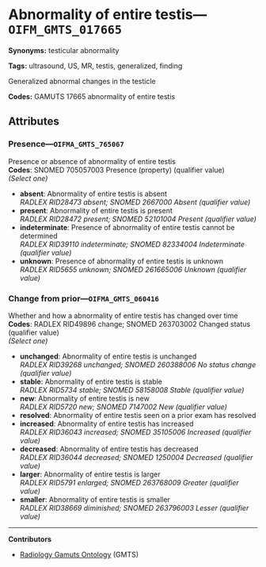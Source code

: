 # Abnormality of entire testis—`OIFM_GMTS_017665`

**Synonyms:** testicular abnormality

**Tags:** ultrasound, US, MR, testis, generalized, finding

Generalized abnormal changes in the testicle

**Codes:** GAMUTS 17665 abnormality of entire testis

## Attributes

### Presence—`OIFMA_GMTS_765067`

Presence or absence of abnormality of entire testis  
**Codes**: SNOMED 705057003 Presence (property) (qualifier value)  
*(Select one)*

- **absent**: Abnormality of entire testis is absent  
_RADLEX RID28473 absent; SNOMED 2667000 Absent (qualifier value)_
- **present**: Abnormality of entire testis is present  
_RADLEX RID28472 present; SNOMED 52101004 Present (qualifier value)_
- **indeterminate**: Presence of abnormality of entire testis cannot be determined  
_RADLEX RID39110 indeterminate; SNOMED 82334004 Indeterminate (qualifier value)_
- **unknown**: Presence of abnormality of entire testis is unknown  
_RADLEX RID5655 unknown; SNOMED 261665006 Unknown (qualifier value)_

### Change from prior—`OIFMA_GMTS_060416`

Whether and how a abnormality of entire testis has changed over time  
**Codes**: RADLEX RID49896 change; SNOMED 263703002 Changed status (qualifier value)  
*(Select one)*

- **unchanged**: Abnormality of entire testis is unchanged  
_RADLEX RID39268 unchanged; SNOMED 260388006 No status change (qualifier value)_
- **stable**: Abnormality of entire testis is stable  
_RADLEX RID5734 stable; SNOMED 58158008 Stable (qualifier value)_
- **new**: Abnormality of entire testis is new  
_RADLEX RID5720 new; SNOMED 7147002 New (qualifier value)_
- **resolved**: Abnormality of entire testis seen on a prior exam has resolved  
- **increased**: Abnormality of entire testis has increased  
_RADLEX RID36043 increased; SNOMED 35105006 Increased (qualifier value)_
- **decreased**: Abnormality of entire testis has decreased  
_RADLEX RID36044 decreased; SNOMED 1250004 Decreased (qualifier value)_
- **larger**: Abnormality of entire testis is larger  
_RADLEX RID5791 enlarged; SNOMED 263768009 Greater (qualifier value)_
- **smaller**: Abnormality of entire testis is smaller  
_RADLEX RID38669 diminished; SNOMED 263796003 Lesser (qualifier value)_

---

**Contributors**

- [Radiology Gamuts Ontology](https://gamuts.net/) (GMTS)